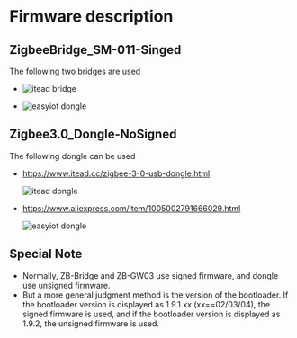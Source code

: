 # Firmware description

## ZigbeeBridge_SM-011-Singed
The following two bridges are used

- ![itead bridge](https://github.com/xsp1989/zigbeeFirmware/blob/master/Pic/Sonoff_ZigbeeBridge.png)

- ![easyiot dongle](https://github.com/xsp1989/zigbeeFirmware/blob/master/Pic/ZY_ZigbeeGW.jpg)


## Zigbee3.0_Dongle-NoSigned
The following dongle can be used

- https://www.itead.cc/zigbee-3-0-usb-dongle.html   

  ![itead dongle](https://github.com/xsp1989/zigbeeFirmware/blob/master/Pic/Itead%20Dongle.png)
- https://www.aliexpress.com/item/1005002791666029.html

  ![easyiot dongle](https://github.com/xsp1989/zigbeeFirmware/blob/master/Pic/easyiot%20Dongle.png)


## Special Note

- Normally, ZB-Bridge and ZB-GW03 use signed firmware, and dongle use unsigned firmware. 
- But a more general judgment method is the version of the bootloader. If the bootloader version is displayed as 1.9.1.xx (xx==02/03/04), the signed firmware is used, and if the bootloader version is displayed as 1.9.2, the unsigned firmware is used.

